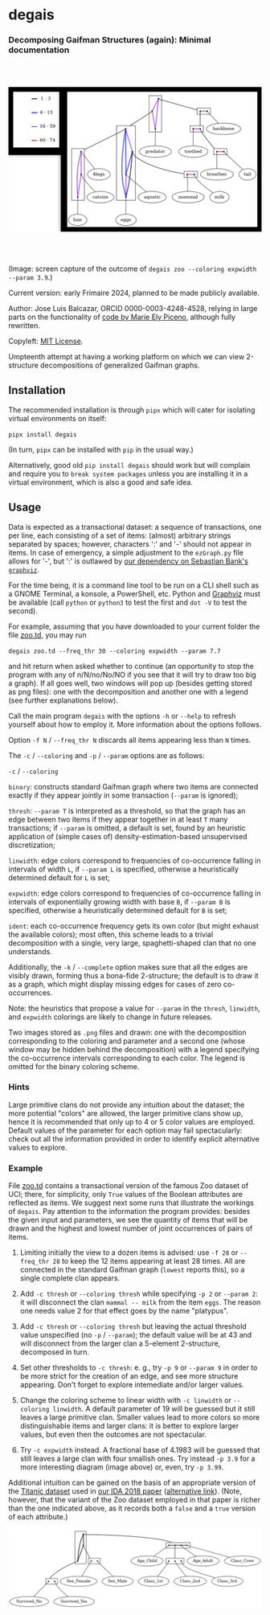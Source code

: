 # degais

### Decomposing Gaifman Structures (again): Minimal documentation

<br>
<br>

![Zoo dataset, freq thr 28, exp 4](../zoo_28_exp_3_9.png)

<!--- 

Check out this one day:
https://github.com/cookiecutter/cookiecutter

Does pipx install degais need to be preceded by `sudo` ?)

venv activation in PowerShell: directly call e. g.
.\testdegais\bin\Activate.ps1 

--->

<br>
<br>

(Image: screen capture of the outcome of 
`degais zoo --coloring expwidth --param 3.9`.)

Current version: early Frimaire 2024, 
planned to be made publicly available.

Author: Jose Luis Balcazar, ORCID 0000-0003-4248-4528,
relying in large parts on the functionality of 
[code by Marie Ely Piceno](https://github.com/balqui/labgaif),
although fully rewritten.

Copyleft: [MIT License](https://en.wikipedia.org/wiki/MIT_License).

Umpteenth attempt at having a working platform on which 
we can view 2-structure decompositions of generalized 
Gaifman graphs.

## Installation

The recommended installation is through `pipx` 
which will cater for isolating virtual environments on itself:

`pipx install degais`

(In turn, `pipx` can be installed with `pip` in the usual way.)

Alternatively, good old `pip install degais` should work but
will complain and require you to `break system packages` unless
you are installing it in a virtual environment, which is also
a good and safe idea.

## Usage

Data is expected as a transactional dataset: a sequence of
transactions, one per line, each consisting of a set of items:
(almost) arbitrary strings separated by spaces; however, 
characters ':' and '-' should not appear in items. In case
of emergency, a simple adjustment to the `ezGraph.py` file
allows for '-', but ':' is outlawed by 
[our dependency on Sebastian Bank's `graphviz`](https://graphviz.readthedocs.io/en/stable/manual.html#node-ports-compass).

For the time being, it is a command line tool to be run on
a CLI shell such as a GNOME Terminal, a konsole, a PowerShell, etc.
Python and [Graphviz](graphviz.org) must be available
(call `python` or `python3` to test the first and `dot -V` to
test the second).

For example, assuming that you have downloaded to your current folder the file 
[zoo.td](https://github.com/balqui/degais/blob/main/testdata/zoo.td),
you may run

`degais zoo.td --freq_thr 30 --coloring expwidth --param 7.7`

and hit return when asked whether to continue (an opportunity to stop 
the program with any of n/N/no/No/NO if you see that it will try to 
draw too big a graph). If all goes well, two windows will pop up 
(besides getting stored as png files): one with the decomposition 
and another one with a legend (see further explanations below).

Call the main program `degais` 
with the options `-h` or `--help`
to refresh yourself about how to employ it. 
More information about the options follows.

Option `-f N` / `--freq_thr N` discards all 
items appearing less than `N` times. 

The `-c` / `--coloring` 
and `-p` / `--param` options are as follows:

`-c` / `--coloring`

`binary`: constructs standard Gaifman graph where
two items are connected exactly if they appear jointly in some
transaction (`--param` is ignored);

`thresh`: `--param T` is interpreted as a threshold, so that
the graph has an edge between two items if they appear together 
in at least `T` many transactions; if `--param` is omitted, 
a default is set, found by an heuristic application of 
(simple cases of) density-estimation-based unsupervised 
discretization;

`linwidth`: edge colors correspond to frequencies of co-occurrence 
falling in intervals of width `L`, if `--param L` is specified, 
otherwise a heuristically determined default for `L` is set;

`expwidth`: edge colors correspond to frequencies of co-occurrence 
falling in intervals of exponentially growing width with base `B`, 
if `--param B` is specified, otherwise a heuristically determined 
default for `B` is set;

`ident`: each co-occurrence frequency gets its own color (but might
exhaust the available colors); most often, this scheme leads to a 
trivial decomposition with a single, very large, spaghetti-shaped 
clan that no one understands.

Additionally, the `-k` / `--complete` option makes sure that all 
the edges are visibly drawn, forming thus a bona-fide 2-structure; 
the default is to draw it as a graph, which might display missing 
edges for cases of zero co-occurrences.

Note: the heuristics that propose a value for `--param` in the 
`thresh`, `linwidth`, and `expwidth` colorings are likely 
to change in future releases.

Two images stored as `.png` files and drawn: one with the 
decomposition corresponding to the coloring and parameter
and a second one (whose window may be hidden behind the decomposition) 
with a legend specifying the co-occurrence intervals corresponding 
to each color. The legend is omitted for the binary coloring scheme.


### Hints

Large primitive clans do not provide any intuition about the dataset;
the more potential "colors" are allowed, the larger primitive
clans show up, hence it is recommended that only up to 4 or 5 color
values are employed. Default values of the parameter for each option 
may fail spectacularly: check out all the information provided in order
to identify explicit alternative values to explore.


### Example

File [zoo.td](https://github.com/balqui/degais/blob/main/testdata/zoo.td)
contains a transactional version of the famous Zoo
dataset of UCI; there, for simplicity, only `True` values of the 
Boolean attributes are reflected as items. We suggest next some 
runs that illustrate the workings of `degais`. Pay attention to
the information the program provides: besides the given input and
parameters, we see the quantity of items that will be drawn and 
the highest and lowest number of joint occurrences of pairs of items.

1. Limiting initially the view to a dozen items is advised: use `-f 28`
or `--freq_thr 28` to keep the 12 items appearing at least 28 times. 
All are connected in the standard Gaifman graph (`lowest` reports 
this), so a single complete clan appears.

2. Add `-c thresh` or `--coloring thresh` while specifying `-p 2` or
`--param 2`: it will disconnect the clan `mammal -- milk` from the 
item `eggs`. The reason one needs value 2 for that effect goes by
the name "platypus".

3. Add `-c thresh` or `--coloring thresh` but leaving the actual
threshold value unspecified (no `-p` / `--param`); the default 
value will be at 43 and will disconnect from the larger clan 
a 5-element 2-structure, decomposed in turn.

4. Set other thresholds to `-c thresh`: e. g., try `-p 9` or 
`--param 9` in order to be more strict for the creation of an edge, 
and see more structure appearing. Don't forget to explore intemediate 
and/or larger values.

5. Change the coloring scheme to linear width with `-c linwidth` 
or `--coloring linwidth`. A default parameter of 19 will be guessed
but it still leaves a large primitive clan. Smaller values lead to
more colors so more distinguishable items and larger clans: it is
better to explore larger values, but even then the outcomes are not
spectacular.

6. Try `-c expwidth` instead. A fractional base of 4.1983 will 
be guessed that still leaves a large clan with four smallish ones. 
Try instead `-p 3.9` for a more interesting diagram (image above)
or, even, try `-p 3.99`.

Additional intuition can be gained on the basis of an appropriate
version of the 
[Titanic dataset](https://github.com/balqui/degais/blob/main/testdata/titanic_.td)
used in 
[our IDA 2018 paper](https://link.springer.com/chapter/10.1007/978-3-030-01768-2_20)
([alternative link](https://arxiv.org/abs/1910.05146)).
(Note, however, that the variant of the Zoo dataset employed in 
that paper is richer than the one indicated above, as it records
both a `false` and a `true` version of each attribute.)

![Titanic dataset, standard Gaifman graph decomposition.](../titanic__1_std.gv.png)


